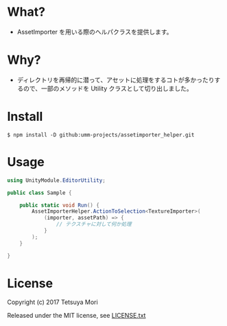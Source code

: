 # What?

* AssetImporter を用いる際のヘルパクラスを提供します。

# Why?

* ディレクトリを再帰的に潜って、アセットに処理をするコトが多かったりするので、一部のメソッドを Utility クラスとして切り出しました。

# Install

```shell
$ npm install -D github:umm-projects/assetimporter_helper.git
```

# Usage

```csharp
using UnityModule.EditorUtility;

public class Sample {

    public static void Run() {
        AssetImporterHelper.ActionToSelection<TextureImporter>(
            (importer, assetPath) => {
                // テクスチャに対して何か処理
            }
        );
    }

}
```

# License

Copyright (c) 2017 Tetsuya Mori

Released under the MIT license, see [LICENSE.txt](LICENSE.txt)

